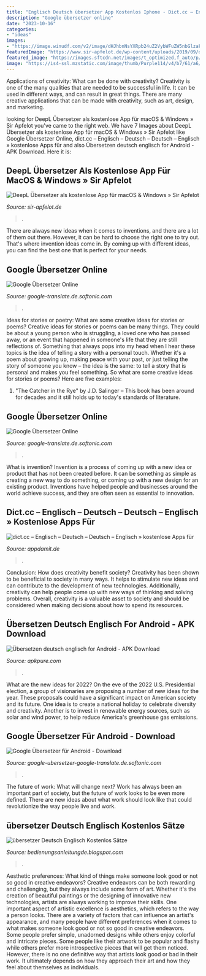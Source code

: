 ```yaml
---
title: "Englisch Deutsch übersetzer App Kostenlos Iphone - Dict.cc – Englisch – Deutsch – Deutsch – Englisch » Kostenlose Apps Für"
description: "Google übersetzer online"
date: "2023-10-16"
categories:
- "ideas"
images:
- "https://image.winudf.com/v2/image/dHJhbnNsYXRpb24uZ2VybWFuZW5nbGlzaF9zY3JlZW5zaG90c18wX2Q1MWQxOTQx/screen-0.jpg?h=500&amp;fakeurl=1&amp;type=.jpg"
featuredImage: "https://www.sir-apfelot.de/wp-content/uploads/2019/09/deepl-uebersetzer-download-macos.jpg"
featured_image: "https://images.sftcdn.net/images/t_optimized,f_auto/p/733b5d40-9b30-11e6-b146-00163ec9f5fa/2281607556/google-ubersetzer-screenshot.jpg"
image: "https://is4-ssl.mzstatic.com/image/thumb/Purple114/v4/b7/61/a6/b761a640-ae38-15e4-fa82-35715d09b553/source/576x768bb.jpg"
---
```



Applications of creativity: What can be done with creativity?
Creativity is one of the many qualities that are needed to be successful in life. It can be used in different ways, and can result in great things. There are many creative applications that can be made with creativity, such as art, design, and marketing.

	

		
looking for DeepL Übersetzer als kostenlose App für macOS &amp; Windows » Sir Apfelot you've came to the right web. We have 7 Images about DeepL Übersetzer als kostenlose App für macOS &amp; Windows » Sir Apfelot like Google Übersetzer Online, dict.cc – Englisch – Deutsch – Deutsch – Englisch » kostenlose Apps für and also Übersetzen deutsch englisch for Android - APK Download. Here it is:
		
    
## DeepL Übersetzer Als Kostenlose App Für MacOS &amp; Windows » Sir Apfelot

<img loading=lazy src="https://www.sir-apfelot.de/wp-content/uploads/2019/09/deepl-uebersetzer-download-macos.jpg" onerror="this.onerror=null;this.src='https://tse1.mm.bing.net/th?id=OIP.SPslOSs8tga9yu4puDZ_uAHaHa&amp;pid=15.1';" alt="DeepL Übersetzer als kostenlose App für macOS &amp; Windows » Sir Apfelot">

_Source: sir-apfelot.de_

>. 

	

There are always new ideas when it comes to inventions, and there are a lot of them out there. However, it can be hard to choose the right one to try out. That's where invention ideas come in. By coming up with different ideas, you can find the best one that is perfect for your needs.

    
## Google Übersetzer Online

<img loading=lazy src="https://images.sftcdn.net/images/t_optimized,f_auto/p/733b5d40-9b30-11e6-b146-00163ec9f5fa/2281607556/google-ubersetzer-screenshot.jpg" onerror="this.onerror=null;this.src='https://tse1.mm.bing.net/th?id=OIP.TC7_WFqwa4pOUV-U3PPO8AHaFe&amp;pid=15.1';" alt="Google Übersetzer Online">

_Source: google-translate.de.softonic.com_

>. 

	

Ideas for stories or poetry: What are some creative ideas for stories or poems?
Creative ideas for stories or poems can be many things. They could be about a young person who is struggling, a loved one who has passed away, or an event that happened in someone's life that they are still reflections of. Something that always pops into my head when I hear these topics is the idea of telling a story with a personal touch. Whether it's a poem about growing up, making peace with your past, or just telling the story of someone you know – the idea is the same: to tell a story that is personal and makes you feel something. So what are some creative ideas for stories or poems? Here are five examples: 
1. "The Catcher in the Rye" by J.D. Salinger – This book has been around for decades and it still holds up to today's standards of literature.

    
## Google Übersetzer Online

<img loading=lazy src="http://images.sftcdn.net/images/t_optimized,f_auto/p/733b5d40-9b30-11e6-b146-00163ec9f5fa/903480803/google-ubersetzer-screenshot.jpg" onerror="this.onerror=null;this.src='https://tse4.mm.bing.net/th?id=OIP.Yer-j_RmnD2oRcPgRyXsJQHaEQ&amp;pid=15.1';" alt="Google Übersetzer Online">

_Source: google-translate.de.softonic.com_

>. 

	

What is invention?
Invention is a process of coming up with a new idea or product that has not been created before. It can be something as simple as creating a new way to do something, or coming up with a new design for an existing product. Inventions have helped people and businesses around the world achieve success, and they are often seen as essential to innovation.

    
## Dict.cc – Englisch – Deutsch – Deutsch – Englisch » Kostenlose Apps Für

<img loading=lazy src="https://is4-ssl.mzstatic.com/image/thumb/Purple114/v4/b7/61/a6/b761a640-ae38-15e4-fa82-35715d09b553/source/576x768bb.jpg" onerror="this.onerror=null;this.src='https://tse3.mm.bing.net/th?id=OIP.p6xDnckRaNC8tfqMWNKToAHaJ4&amp;pid=15.1';" alt="dict.cc – Englisch – Deutsch – Deutsch – Englisch » kostenlose Apps für">

_Source: appdamit.de_

>. 

	

Conclusion: How does creativity benefit society?
Creativity has been shown to be beneficial to society in many ways. It helps to stimulate new ideas and can contribute to the development of new technologies. Additionally, creativity can help people come up with new ways of thinking and solving problems. Overall, creativity is a valuable asset to society and should be considered when making decisions about how to spend its resources.

    
## Übersetzen Deutsch Englisch For Android - APK Download

<img loading=lazy src="https://image.winudf.com/v2/image/dHJhbnNsYXRpb24uZ2VybWFuZW5nbGlzaF9zY3JlZW5zaG90c18wX2Q1MWQxOTQx/screen-0.jpg?h=500&amp;fakeurl=1&amp;type=.jpg" onerror="this.onerror=null;this.src='https://tse4.mm.bing.net/th?id=OIP.T37pZtWGjPTER8HgPhEAowAAAA&amp;pid=15.1';" alt="Übersetzen deutsch englisch for Android - APK Download">

_Source: apkpure.com_

>. 

	

What are the new ideas for 2022?
On the eve of the 2022 U.S. Presidential election, a group of visionaries are proposing a number of new ideas for the year. These proposals could have a significant impact on American society and its future. One idea is to create a national holiday to celebrate diversity and creativity. Another is to invest in renewable energy sources, such as solar and wind power, to help reduce America's greenhouse gas emissions.

    
## Google Übersetzer Für Android - Download

<img loading=lazy src="https://images.sftcdn.net/images/t_app-cover-l,f_auto/p/4ac880d4-96d2-11e6-8690-00163ec9f5fa/2069603420/google-ubersetzer-google-translate-screenshot.png" onerror="this.onerror=null;this.src='https://tse1.mm.bing.net/th?id=OIP.BB5GCu28EHinZSfbmZbX8wHaL2&amp;pid=15.1';" alt="Google Übersetzer für Android - Download">

_Source: google-ubersetzer-google-translate.de.softonic.com_

>. 

	

The future of work: What will change next?
Work has always been an important part of society, but the future of work looks to be even more defined. There are new ideas about what work should look like that could revolutionize the way people live and work.

    
## übersetzer Deutsch Englisch Kostenlos Sätze

<img loading=lazy src="https://patentimages.storage.googleapis.com/EP2260708A3/srep0001.png" onerror="this.onerror=null;this.src='https://tse1.mm.bing.net/th?id=OIP.EZ9kpEcrOejLHrh1xWFiGgHaKh&amp;pid=15.1';" alt="übersetzer Deutsch Englisch Kostenlos Sätze">

_Source: bedienungsanleitungde.blogspot.com_

>. 

	

Aesthetic preferences: What kind of things make someone look good or not so good in creative endeavors?
Creative endeavors can be both rewarding and challenging, but they always include some form of art. Whether it's the creation of beautiful paintings or the designing of innovative new technologies, artists are always working to improve their skills. One important aspect of artistic excellence is aesthetics, which refers to the way a person looks. There are a variety of factors that can influence an artist's appearance, and many people have different preferences when it comes to what makes someone look good or not so good in creative endeavors. Some people prefer simple, unadorned designs while others enjoy colorful and intricate pieces. Some people like their artwork to be popular and flashy while others prefer more introspective pieces that will get them noticed. However, there is no one definitive way that artists look good or bad in their work. It ultimately depends on how they approach their art and how they feel about themselves as individuals.

